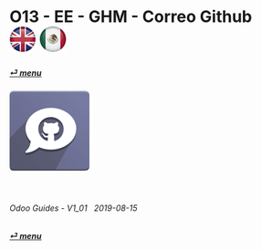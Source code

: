 # O13 - EE - GHM - Correo Github &nbsp;&nbsp;&nbsp;&nbsp; [![en-uk](/doc/img/flg/en-uk-flg-btn-sml.png)](/en-uk/o13/ee/ghm/en-uk-o13-ee-ghm-guides.md) [ ![es-mx](/doc/img/flg/es-mx-flg-btn-sml.png)](/es-mx/o13/ee/ghm/es-mx-o13-ee-ghm-guides.md)
#### [_&#x23CE; menu_](/en-uk/o13/ee/en-uk-o13-ee-guides-menu.md "Regresar al menú de EE")  
### ![ghm](/doc/img/app/big/ghm.png)
[ⱽ¹²³⁴⁵⁶⁷⁸⁹⁰⁻]: # (ⱽ¹²³⁴⁵⁶⁷⁸⁹⁰⁻)

<br>

###### Odoo Guides - V1_01 &nbsp; 2019-08-15  
**[_&#x23CE; menu_](/en-uk/o13/ee/en-uk-o13-ee-guides-menu.md)**  

